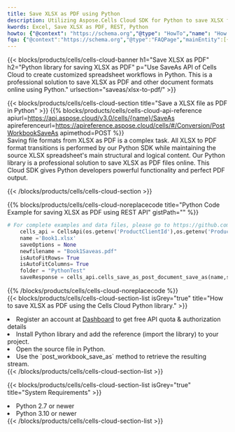 ```yaml
---
title: Save XLSX as PDF using Python 
description: Utilizing Aspose.Cells Cloud SDK for Python to save XLSX format file as PDF format file. 
kwords: Excel, Save XLSX as PDF, REST, Python
howto: {"@context": "https://schema.org","@type": "HowTo","name": "How to save XLSX as PDF using the Cells Cloud Python library.","description": "How to save XLSX as PDF using the Cells Cloud Python library.","image": {"@type": "ImageObject"},"url": "/python/saveas/xlsx-to-pdf/","step": [{ "@type": "HowToStep","name": "How to save XLSX as PDF using the Cells Cloud Python library. step 1", "image": {"@type": "ImageObject",},"url": "/python/saveas/xlsx-to-pdf/","text": "Register an account at <a href='https://dashboard.aspose.cloud/'>Dashboard</a> to get free API quota & authorization details",},{ "@type": "HowToStep","name": "How to save XLSX as PDF using the Cells Cloud Python library. step 1", "image": {"@type": "ImageObject",},"url": "/python/saveas/xlsx-to-pdf/","text": "Install Python library and add the reference (import the library) to your project.",},{ "@type": "HowToStep","name": "How to save XLSX as PDF using the Cells Cloud Python library. step 1", "image": {"@type": "ImageObject",},"url": "/python/saveas/xlsx-to-pdf/","text": "Open the source file in Python.",},{ "@type": "HowToStep","name": "How to save XLSX as PDF using the Cells Cloud Python library. step 1", "image": {"@type": "ImageObject",},"url": "/python/saveas/xlsx-to-pdf/","text": "Use the `post_workbook_save_as` method to retrieve the resulting stream.",}, ],"supply": {"@type": "HowToSupply","name": "document"},"tool": [{"@type": "HowToTool","name": "PyCharm, Visual Studio Code, Sublime, Eclipse"},{"@type": "HowToTool","name": "Aspose Cells"}],"totalTime": "PT6M"}
fqa: {"@context":"https://schema.org","@type":"FAQPage","mainEntity":[{"@type":"Question","name":"Why save file as other formats file in C# using REST API?","acceptedAnswer":{"@type":"Answer","text":"Documents are encoded in many ways, and some files may be incompatible with the software you use. To open and read such files, just save them as appropriate file formats.<br/><ol><li>Install .NET SDK and add the reference (import the library) to your project.</li><li>Open the source file in C# using REST API.</li><li>Call the PostWorkbookSaveAsRequest() method, passing an output filename with required extension.</li><li>Get the result of save as a separate file.</li></ol>"}},{"@type":"Question","name":"What file formats can I save as with your C# library?","acceptedAnswer":{"@type":"Answer","text":"We support a variety of file formats for conversion using .NET library, including XLSX, Excel, xls , PDF, CSV, HTML, Markdown, XML, PNG, JPG, TIFF, Json, TXT and many more."}},{"@type":"Question","name":"What is the maximum allowed file size for conversion using this .NET library?","acceptedAnswer":{"@type":"Answer","text":"There are no file size limits for format conversions using .NET library."}}]}
---
```



{{< blocks/products/cells/cells-cloud-banner h1="Save XLSX as PDF" h2="Python library for saving XLSX as PDF" p="Use SaveAs API of Cells Cloud to create customized spreadsheet workflows in Python. This is a professional solution to save XLSX as PDF and other document formats online using Python." urlsection="saveas/xlsx-to-pdf/" >}}

{{< blocks/products/cells/cells-cloud-section  title="Save a XLSX file as PDF in Python" >}}
{{% blocks/products/cells/cells-cloud-api-reference  apiurl=https://api.aspose.cloud/v3.0/cells/{name}/SaveAs  apireferenceurl=https://apireference.aspose.cloud/cells/#/Conversion/PostWorkbookSaveAs  apimethod=POST %}}
<br/>
Saving file formats from XLSX as PDF is a complex task. All XLSX to PDF format transitions is performed by our Python SDK while maintaining the source XLSX spreadsheet's main structural and logical content. Our Python library is a professional solution to save XLSX as PDF files online. This Cloud SDK gives Python developers powerful functionality and perfect PDF output.

{{< /blocks/products/cells/cells-cloud-section >}}

{{% blocks/products/cells/cells-cloud-noreplacecode title="Python Code Example for saving XLSX as PDF using REST API" gistPath="" %}}
  
```python
# For complete examples and data files, please go to https://github.com/aspose-cells-cloud/aspose-cells-cloud-python/
    cells_api = CellsApi(os.getenv('ProductClientId'),os.getenv('ProductClientSecret'))
    name ='Book1.xlsx'    
    saveOptions = None
    newfilename = "Book1Saveas.pdf"
    isAutoFitRows= True
    isAutoFitColumns= True
    folder = "PythonTest"
    saveResponse = cells_api.cells_save_as_post_document_save_as(name,save_options=saveOptions, newfilename=(folder +'/' + newfilename),folder=folder)
```
  
{{% /blocks/products/cells/cells-cloud-noreplacecode  %}}
<br/>
{{< blocks/products/cells/cells-cloud-section-list isGrey="true"  title="How to save XLSX as PDF using the Cells Cloud Python library." >}}
<li>Register an account at <a href="https://dashboard.aspose.cloud/">Dashboard</a> to get free API quota & authorization details</li>
<li>Install Python library and add the reference (import the library) to your project.</li>
<li>Open the source file in Python.</li>
<li>Use the `post_workbook_save_as` method to retrieve the resulting stream.</li>
{{< /blocks/products/cells/cells-cloud-section-list >}}

{{< blocks/products/cells/cells-cloud-section-list isGrey="true"  title="System Requirements" >}}
<li>Python 2.7 or newer</li>
<li>Python 3.10 or newer</li>
{{< /blocks/products/cells/cells-cloud-section-list >}}
